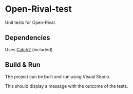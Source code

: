 # Open-Rival-test

Unit tests for Open-Rival.

## Dependencies

Uses [Catch2](https://github.com/catchorg/Catch2) (included).

## Build & Run

The project can be built and run using Visual Studio.

This should display a message with the outcome of the tests.
